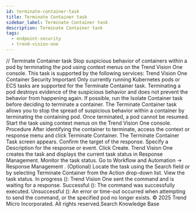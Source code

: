 ```yaml
---
id: terminate-container-task
title: Terminate Container task
sidebar_label: Terminate Container task
description: Terminate Container task
tags:
  - endpoint-security
  - trend-vision-one
---
```


/*<![CDATA[*/ $('#title').html($('meta[name=map-description]').attr('content')); /*]]>*/ Terminate Container task Stop suspicious behavior of containers within a pod by terminating the pod using context menus on the Trend Vision One console. This task is supported by the following services: Trend Vision One Container Security Important Only currently running Kubernetes pods or ECS tasks are supported for the Terminate Container task. Terminating a pod destroys evidence of the suspicious behavior and does not prevent the behavior from happening again. If possible, run the Isolate Container task before deciding to terminate a container. The Terminate Container task allows you to stop the spread of suspicious behavior within a container by terminating the containing pod. Once terminated, a pod cannot be resumed. Start the task using context menus on the Trend Vision One console. Procedure After identifying the container to terminate, access the context or response menu and click Terminate Container. The Terminate Container Task screen appears. Confirm the target of the response. Specify a Description for the response or event. Click Create. Trend Vision One creates the task and displays the current task status in Response Management. Monitor the task status. Go to Workflow and Automation → Response Management . (Optional) Locate the task using the Search field or by selecting Terminate Container from the Action drop-down list. View the task status. In progress (): Trend Vision One sent the command and is waiting for a response. Successful (): The command was successfully executed. Unsuccessful (): An error or time-out occurred when attempting to send the command, or the specified pod no longer exists. © 2025 Trend Micro Incorporated. All rights reserved.Search Knowledge Base